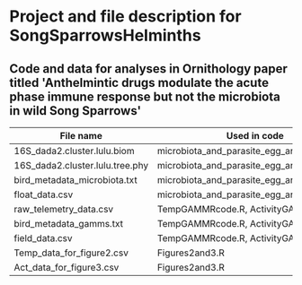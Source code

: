 
# Project and file description for SongSparrowsHelminths


## Code and data for analyses in Ornithology paper titled 'Anthelmintic drugs modulate the acute phase immune response but not the microbiota in wild Song Sparrows'


File name | Used in code
--------- | ------------
16S_dada2.cluster.lulu.biom | microbiota_and_parasite_egg_analysis_code.R
16S_dada2.cluster.lulu.tree.phy | microbiota_and_parasite_egg_analysis_code.R
bird_metadata_microbiota.txt | microbiota_and_parasite_egg_analysis_code.R
float_data.csv | microbiota_and_parasite_egg_analysis_code.R
raw_telemetry_data.csv | TempGAMMRcode.R, ActivityGAMMcode.R 
bird_metadata_gamms.txt | TempGAMMRcode.R, ActivityGAMMcode.R
field_data.csv | TempGAMMRcode.R, ActivityGAMMcode.R
Temp_data_for_figure2.csv | Figures2and3.R
Act_data_for_figure3.csv | Figures2and3.R
